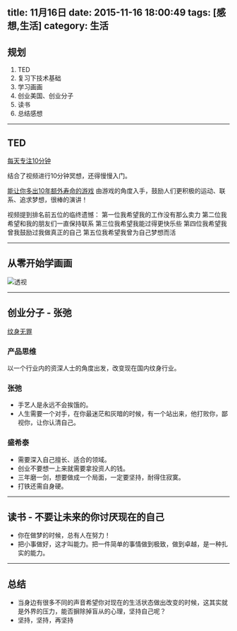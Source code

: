 title: 11月16日
date: 2015-11-16 18:00:49
tags: [感想,生活]
category: 生活
---

## 规划
1. TED
2. 复习下技术基础
3. 学习画画
4. 创业美国、创业分子
5. 读书
6. 总结感想

-------------------


<!--more-->

## TED
[每天专注10分钟](http://v.163.com/movie/2013/8/1/L/M94IULLG6_M94IURE1L.html)

结合了视频进行10分钟冥想，还得慢慢入门。

[能让你多出10年额外寿命的游戏](http://open.163.com/movie/2013/8/7/8/M94IULLG6_M94IV5478.html)
由游戏的角度入手，鼓励人们更积极的运动、联系、追求梦想，很棒的演讲！

视频提到排名前五位的临终遗憾：
第一位我希望我的工作没有那么卖力
第二位我希望和我的朋友们一直保持联系
第三位我希望我能过得更快乐些
第四位我希望我曾我鼓励过我做真正的自己
第五位我希望我曾为自己梦想而活

-------------------------
## 从零开始学画画
![透视](/images/276528827.jpg)

-------------------------

## 创业分子 - 张弛
[纹身无罪](http://v.youku.com/v_show/id_XMTM0MTM1OTYyMA==.html?from=y1.2-2.4.7)

### 产品思维
以一个行业内的资深人士的角度出发，改变现在国内纹身行业。

### 张弛
- 手艺人是永远不会挨饿的。
- 人生需要一个对手，在你最迷茫和灰暗的时候，有一个站出来，他打败你，鄙视你，让你认清自己。

### 盛希泰
- 需要深入自己擅长、适合的领域。
- 创业不要想一上来就需要拿投资人的钱。
- 三年磨一剑，想要做成一个局面，一定要坚持，耐得住寂寞。
- 打铁还需自身硬。

-----------------

## 读书 - 不要让未来的你讨厌现在的自己
- 你在做梦的时候，总有人在努力！
- 把小事做好，这才叫能力。把一件简单的事情做到极致，做到卓越，是一种扎实的能力。


--------------------------
## 总结
- 当身边有很多不同的声音希望你对现在的生活状态做出改变的时候，这其实就是外界的压力，能否摒除掉盲从的心理，坚持自己呢？
- 坚持，坚持，再坚持









